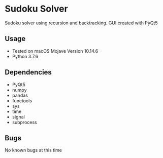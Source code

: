 # Sudoku Solver
Sudoku solver using recursion and backtracking. GUI created with PyQt5

## Usage
- Tested on macOS Mojave Version 10.14.6
- Python 3.7.6

## Dependencies
- PyQt5
- numpy
- pandas
- functools
- sys
- time
- signal
- subprocess

## Bugs
No known bugs at this time